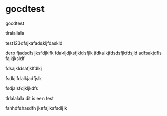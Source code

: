 # gocdtest
gocdtest


tlralallala


test123dfsjkafadskljfdaskld



derp
fjadsdfsljksfdjklfk
fdakljdjksfjkldsfjlk
jfdkalkjfdsdsfjkfdsjld
adfsakjdfls
fajkjksldf

fdsajkldsafjklfdlkj


fsdkjlfdalkjadfjslk

fsdjalsfdjkljkdfs


tlrlalalala
dit is een test


fahhdfshasdfh
jksfajlkafsdljlk
